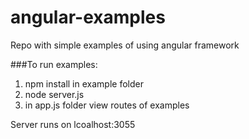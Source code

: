 # angular-examples
Repo with simple examples of using angular framework

###To run examples:

1. npm install in example folder
2. node server.js
3. in app.js folder view routes of examples

Server runs on lcoalhost:3055
